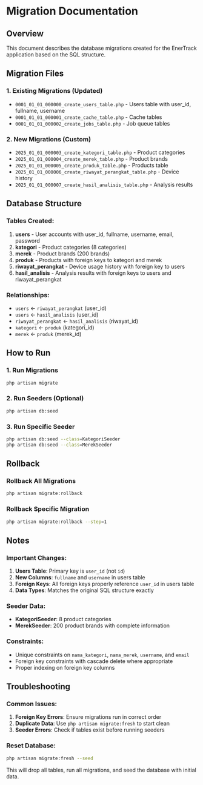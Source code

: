# Migration Documentation

## Overview
This document describes the database migrations created for the EnerTrack application based on the SQL structure.

## Migration Files

### 1. Existing Migrations (Updated)
- `0001_01_01_000000_create_users_table.php` - Users table with user_id, fullname, username
- `0001_01_01_000001_create_cache_table.php` - Cache tables
- `0001_01_01_000002_create_jobs_table.php` - Job queue tables

### 2. New Migrations (Custom)
- `2025_01_01_000003_create_kategori_table.php` - Product categories
- `2025_01_01_000004_create_merek_table.php` - Product brands
- `2025_01_01_000005_create_produk_table.php` - Products table
- `2025_01_01_000006_create_riwayat_perangkat_table.php` - Device history
- `2025_01_01_000007_create_hasil_analisis_table.php` - Analysis results

## Database Structure

### Tables Created:
1. **users** - User accounts with user_id, fullname, username, email, password
2. **kategori** - Product categories (8 categories)
3. **merek** - Product brands (200 brands)
4. **produk** - Products with foreign keys to kategori and merek
5. **riwayat_perangkat** - Device usage history with foreign key to users
6. **hasil_analisis** - Analysis results with foreign keys to users and riwayat_perangkat

### Relationships:
- `users` ← `riwayat_perangkat` (user_id)
- `users` ← `hasil_analisis` (user_id)
- `riwayat_perangkat` ← `hasil_analisis` (riwayat_id)
- `kategori` ← `produk` (kategori_id)
- `merek` ← `produk` (merek_id)

## How to Run

### 1. Run Migrations
```bash
php artisan migrate
```

### 2. Run Seeders (Optional)
```bash
php artisan db:seed
```

### 3. Run Specific Seeder
```bash
php artisan db:seed --class=KategoriSeeder
php artisan db:seed --class=MerekSeeder
```

## Rollback

### Rollback All Migrations
```bash
php artisan migrate:rollback
```

### Rollback Specific Migration
```bash
php artisan migrate:rollback --step=1
```

## Notes

### Important Changes:
1. **Users Table**: Primary key is `user_id` (not `id`)
2. **New Columns**: `fullname` and `username` in users table
3. **Foreign Keys**: All foreign keys properly reference `user_id` in users table
4. **Data Types**: Matches the original SQL structure exactly

### Seeder Data:
- **KategoriSeeder**: 8 product categories
- **MerekSeeder**: 200 product brands with complete information

### Constraints:
- Unique constraints on `nama_kategori`, `nama_merek`, `username`, and `email`
- Foreign key constraints with cascade delete where appropriate
- Proper indexing on foreign key columns

## Troubleshooting

### Common Issues:
1. **Foreign Key Errors**: Ensure migrations run in correct order
2. **Duplicate Data**: Use `php artisan migrate:fresh` to start clean
3. **Seeder Errors**: Check if tables exist before running seeders

### Reset Database:
```bash
php artisan migrate:fresh --seed
```

This will drop all tables, run all migrations, and seed the database with initial data. 